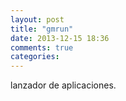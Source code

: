 ```yaml
---
layout: post
title: "gmrun"
date: 2013-12-15 18:36
comments: true
categories: 
---
```

lanzador de aplicaciones.

